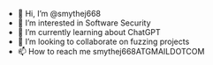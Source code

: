 - 👋 Hi, I’m @smythej668
- 👀 I’m interested in Software Security
- 🌱 I’m currently learning about ChatGPT
- 💞️ I’m looking to collaborate on fuzzing projects
- 📫 How to reach me smythej668ATGMAILDOTCOM

<!---
smythej668/smythej668 is a ✨ special ✨ repository because its `README.md` (this file) appears on your GitHub profile.
You can click the Preview link to take a look at your changes.
--->
